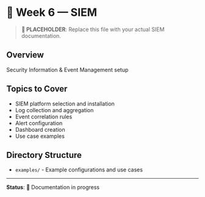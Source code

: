 # 🧰 Week 6 — SIEM

> **📝 PLACEHOLDER**: Replace this file with your actual SIEM documentation.

## Overview
Security Information & Event Management setup

## Topics to Cover
- SIEM platform selection and installation
- Log collection and aggregation
- Event correlation rules
- Alert configuration
- Dashboard creation
- Use case examples

## Directory Structure
- `examples/` - Example configurations and use cases

---

**Status**: 🚧 Documentation in progress

<!-- DELETE THIS COMMENT BLOCK WHEN ADDING REAL CONTENT:
   This is a placeholder file. When you're ready to add your actual content:
   1. Delete everything in this file
   2. Add your real SIEM documentation
   3. Keep the same filename (README.md)
-->
